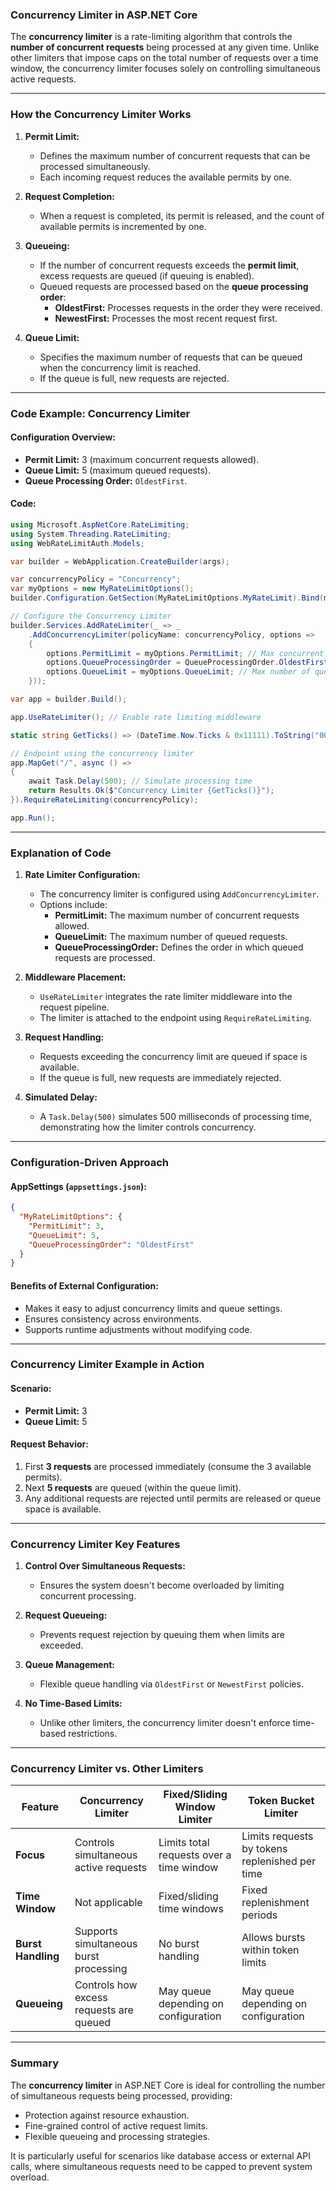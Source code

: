 ### **Concurrency Limiter in ASP.NET Core**

The **concurrency limiter** is a rate-limiting algorithm that controls the **number of concurrent requests** being processed at any given time. Unlike other limiters that impose caps on the total number of requests over a time window, the concurrency limiter focuses solely on controlling simultaneous active requests.

---

### **How the Concurrency Limiter Works**

1. **Permit Limit:**
   - Defines the maximum number of concurrent requests that can be processed simultaneously.
   - Each incoming request reduces the available permits by one.

2. **Request Completion:**
   - When a request is completed, its permit is released, and the count of available permits is incremented by one.

3. **Queueing:**
   - If the number of concurrent requests exceeds the **permit limit**, excess requests are queued (if queuing is enabled).
   - Queued requests are processed based on the **queue processing order**:
     - **OldestFirst:** Processes requests in the order they were received.
     - **NewestFirst:** Processes the most recent request first.

4. **Queue Limit:**
   - Specifies the maximum number of requests that can be queued when the concurrency limit is reached.
   - If the queue is full, new requests are rejected.

---

### **Code Example: Concurrency Limiter**

#### **Configuration Overview:**
- **Permit Limit:** 3 (maximum concurrent requests allowed).
- **Queue Limit:** 5 (maximum queued requests).
- **Queue Processing Order:** `OldestFirst`.

#### **Code:**

```csharp
using Microsoft.AspNetCore.RateLimiting;
using System.Threading.RateLimiting;
using WebRateLimitAuth.Models;

var builder = WebApplication.CreateBuilder(args);

var concurrencyPolicy = "Concurrency";
var myOptions = new MyRateLimitOptions();
builder.Configuration.GetSection(MyRateLimitOptions.MyRateLimit).Bind(myOptions);

// Configure the Concurrency Limiter
builder.Services.AddRateLimiter(_ => _
    .AddConcurrencyLimiter(policyName: concurrencyPolicy, options =>
    {
        options.PermitLimit = myOptions.PermitLimit; // Max concurrent requests
        options.QueueProcessingOrder = QueueProcessingOrder.OldestFirst; // Process oldest requests first
        options.QueueLimit = myOptions.QueueLimit; // Max number of queued requests
    }));

var app = builder.Build();

app.UseRateLimiter(); // Enable rate limiting middleware

static string GetTicks() => (DateTime.Now.Ticks & 0x11111).ToString("00000");

// Endpoint using the concurrency limiter
app.MapGet("/", async () =>
{
    await Task.Delay(500); // Simulate processing time
    return Results.Ok($"Concurrency Limiter {GetTicks()}");
}).RequireRateLimiting(concurrencyPolicy);

app.Run();
```

---

### **Explanation of Code**

1. **Rate Limiter Configuration:**
   - The concurrency limiter is configured using `AddConcurrencyLimiter`.
   - Options include:
     - **PermitLimit:** The maximum number of concurrent requests allowed.
     - **QueueLimit:** The maximum number of queued requests.
     - **QueueProcessingOrder:** Defines the order in which queued requests are processed.

2. **Middleware Placement:**
   - `UseRateLimiter` integrates the rate limiter middleware into the request pipeline.
   - The limiter is attached to the endpoint using `RequireRateLimiting`.

3. **Request Handling:**
   - Requests exceeding the concurrency limit are queued if space is available.
   - If the queue is full, new requests are immediately rejected.

4. **Simulated Delay:**
   - A `Task.Delay(500)` simulates 500 milliseconds of processing time, demonstrating how the limiter controls concurrency.

---

### **Configuration-Driven Approach**

#### **AppSettings (`appsettings.json`):**

```json
{
  "MyRateLimitOptions": {
    "PermitLimit": 3,
    "QueueLimit": 5,
    "QueueProcessingOrder": "OldestFirst"
  }
}
```

#### **Benefits of External Configuration:**
- Makes it easy to adjust concurrency limits and queue settings.
- Ensures consistency across environments.
- Supports runtime adjustments without modifying code.

---

### **Concurrency Limiter Example in Action**

#### **Scenario:**
- **Permit Limit:** 3
- **Queue Limit:** 5

#### **Request Behavior:**

1. First **3 requests** are processed immediately (consume the 3 available permits).
2. Next **5 requests** are queued (within the queue limit).
3. Any additional requests are rejected until permits are released or queue space is available.

---

### **Concurrency Limiter Key Features**

1. **Control Over Simultaneous Requests:**
   - Ensures the system doesn't become overloaded by limiting concurrent processing.
   
2. **Request Queueing:**
   - Prevents request rejection by queuing them when limits are exceeded.

3. **Queue Management:**
   - Flexible queue handling via `OldestFirst` or `NewestFirst` policies.

4. **No Time-Based Limits:**
   - Unlike other limiters, the concurrency limiter doesn't enforce time-based restrictions.

---

### **Concurrency Limiter vs. Other Limiters**

| **Feature**              | **Concurrency Limiter**                              | **Fixed/Sliding Window Limiter**                   | **Token Bucket Limiter**                         |
|--------------------------|-----------------------------------------------------|---------------------------------------------------|-------------------------------------------------|
| **Focus**                | Controls simultaneous active requests               | Limits total requests over a time window          | Limits requests by tokens replenished per time  |
| **Time Window**          | Not applicable                                      | Fixed/sliding time windows                        | Fixed replenishment periods                     |
| **Burst Handling**       | Supports simultaneous burst processing              | No burst handling                                 | Allows bursts within token limits               |
| **Queueing**             | Controls how excess requests are queued             | May queue depending on configuration              | May queue depending on configuration            |

---

### **Summary**

The **concurrency limiter** in ASP.NET Core is ideal for controlling the number of simultaneous requests being processed, providing:
- Protection against resource exhaustion.
- Fine-grained control of active request limits.
- Flexible queueing and processing strategies.

It is particularly useful for scenarios like database access or external API calls, where simultaneous requests need to be capped to prevent system overload.